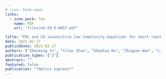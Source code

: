 ```yaml
---
# icon: book-open
links:
  - icon_pack: fas
    name: PDF
    url: "files/oe-29-5-6657.pdf"

title: "PDL and CD insensitive low complexity equalizer for short reach coherent systems"
date: 2021-02-17
publishDate: 2021-02-17
authors: ["Zhenming Yu", "Yilun Zhao", "Shaohua Hu", "Zhiquan Wan", "Liang Shu", "Jing Zhang", "Kun Xu"]
publication_types: ["2"]
abstract: ""
featured: false
publication: "*Optics express*"
---
```


